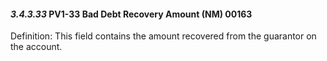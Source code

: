 #### *3.4.3.33* PV1-33 Bad Debt Recovery Amount (NM) 00163

Definition: This field contains the amount recovered from the guarantor on the account.
